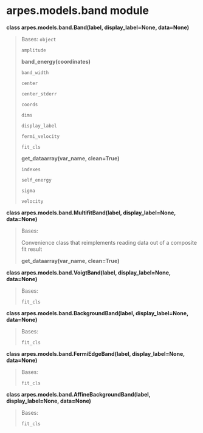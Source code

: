 # arpes.models.band module

**class arpes.models.band.Band(label, display\_label=None, data=None)**

> Bases: `object`
> 
> `amplitude`
> 
> **band\_energy(coordinates)**
> 
> `band_width`
> 
> `center`
> 
> `center_stderr`
> 
> `coords`
> 
> `dims`
> 
> `display_label`
> 
> `fermi_velocity`
> 
> `fit_cls`
> 
> **get\_dataarray(var\_name, clean=True)**
> 
> `indexes`
> 
> `self_energy`
> 
> `sigma`
> 
> `velocity`

**class arpes.models.band.MultifitBand(label, display\_label=None,
data=None)**

> Bases:
> 
> Convenience class that reimplements reading data out of a composite
> fit result
> 
> **get\_dataarray(var\_name, clean=True)**

**class arpes.models.band.VoigtBand(label, display\_label=None,
data=None)**

> Bases:
> 
> `fit_cls`

**class arpes.models.band.BackgroundBand(label, display\_label=None,
data=None)**

> Bases:
> 
> `fit_cls`

**class arpes.models.band.FermiEdgeBand(label, display\_label=None,
data=None)**

> Bases:
> 
> `fit_cls`

**class arpes.models.band.AffineBackgroundBand(label,
display\_label=None, data=None)**

> Bases:
> 
> `fit_cls`
